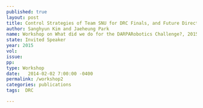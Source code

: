 ```yaml
---
published: true
layout: post
title: Control Strategies of Team SNU for DRC Finals, and Future Directions for Robots in Human Environment.
author: Sanghyun Kim and Jaeheung Park
name: Workshop on What did we do for the DARPARobotics Challenge?, 2015 IEEE-RAS International Conference on Humanoid Robots
state: Invited Speaker
year: 2015
vol: 
issue: 
pp: 
type: Workshop
date:   2014-02-02 7:00:00 -0400
permalink: /workshop2
categories: publications
tags:  DRC

---
```



